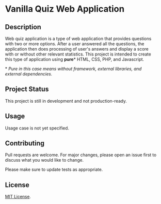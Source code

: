 # Vanilla Quiz Web Application

## Description

Web quiz application is a type of web application that provides questions with two or more options. After a user answered all the questions, the application then does processing of user's answers and display a score with or without other relevant statistics. This project is intended to create this type of application using **pure**\* HTML, CSS, PHP, and Javascript.  

\* *Pure in this case means without framework, external libraries, and external dependencies.*

## Project Status

This project is still in development and not production-ready.

## Usage

Usage case is not yet specified.  

## Contributing

Pull requests are welcome. For major changes, please open an issue first
to discuss what you would like to change.

Please make sure to update tests as appropriate.

## License

[MIT License](https://choosealicense.com/licenses/mit/).